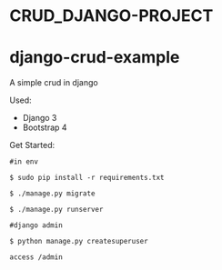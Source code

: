 # CRUD_DJANGO-PROJECT
# django-crud-example
A simple crud in django

Used:

- Django 3
- Bootstrap 4

Get Started:

```
#in env

$ sudo pip install -r requirements.txt

$ ./manage.py migrate

$ ./manage.py runserver

#django admin

$ python manage.py createsuperuser

access /admin

```
